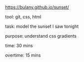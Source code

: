 https://bulany.github.io/sunset/

tool: git, css, html

task: model the sunset I saw tonight

purpose: understand css gradients

time: 30 mins

overtime: 15 mins